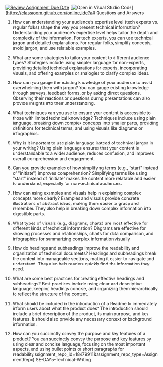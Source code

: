 [![Review Assignment Due Date](https://classroom.github.com/assets/deadline-readme-button-22041afd0340ce965d47ae6ef1cefeee28c7c493a6346c4f15d667ab976d596c.svg)](https://classroom.github.com/a/zsAR-pyY)
[![Open in Visual Studio Code](https://classroom.github.com/assets/open-in-vscode-2e0aaae1b6195c2367325f4f02e2d04e9abb55f0b24a779b69b11b9e10269abc.svg)](https://classroom.github.com/online_ide?a# Questions and Answers

 1. How can understanding your audience’s expertise level (tech experts vs. regular folks) shape the way you present technical information?
Understanding your audience’s expertise level helps tailor the depth and complexity of the information. For tech experts, you can use technical jargon and detailed explanations. For regular folks, simplify concepts, avoid jargon, and use relatable examples.

 2. What are some strategies to tailor your content to different audience types?
Strategies include using simpler language for non-experts, providing detailed technical explanations for experts, incorporating visuals, and offering examples or analogies to clarify complex ideas.

3. How can you gauge the existing knowledge of your audience to avoid overwhelming them with jargon?
You can gauge existing knowledge through surveys, feedback forms, or by asking direct questions. Observing their reactions or questions during presentations can also provide insights into their understanding.

4. What techniques can you use to ensure your content is accessible to those with limited technical knowledge?
Techniques include using plain language, breaking down complex concepts into smaller parts, providing definitions for technical terms, and using visuals like diagrams or infographics.

5. Why is it important to use plain language instead of technical jargon in your writing?
Using plain language ensures that your content is understandable to a wider audience, reduces confusion, and improves overall comprehension and engagement.

6. Can you provide examples of how simplifying terms (e.g., "start" instead of "initiate") improves comprehension?
Simplifying terms like using "start" instead of "initiate" makes the content more relatable and easier to understand, especially for non-technical audiences.

7. How can using examples and visuals help in explaining complex concepts more clearly?
Examples and visuals provide concrete illustrations of abstract ideas, making them easier to grasp and remember. They also help in breaking down complex information into digestible parts.

8. What types of visuals (e.g., diagrams, charts) are most effective for different kinds of technical information?
Diagrams are effective for showing processes and relationships, charts for data comparison, and infographics for summarizing complex information visually.

 9. How do headings and subheadings improve the readability and organization of technical documents?
Headings and subheadings break the content into manageable sections, making it easier to navigate and understand. They also help readers quickly find the information they need.

10. What are some best practices for creating effective headings and subheadings?
Best practices include using clear and descriptive language, keeping headings concise, and organizing them hierarchically to reflect the structure of the content.

 11. What should be included in the introduction of a Readme to immediately inform users about what the product does?
The introduction should include a brief description of the product, its main purpose, and key features. It should also provide any necessary context or background information.

 12. How can you succinctly convey the purpose and key features of a product?
You can succinctly convey the purpose and key features by using clear and concise language, focusing on the most important aspects, and using bullet points or short paragraphs for readability.ssignment_repo_id=18479911&assignment_repo_type=AssignmentRepo)
 SE-DAY5-Technical-Writing
